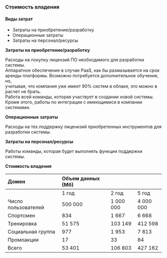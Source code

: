 ### Стоимость владения

#### Виды затрат

- Затраты на приобретение/разработку  
- Операционные затраты  
- Затраты на персонал/ресурсы

**Затраты на приобретение/разработку**  

Расходы на покупку лицензий ПО необходимого для разработки системы.  
Аппаратное обеспечение в случае PaaS, как бы размазывается на срок  
аренды платформы. Возможно потребуется дополнительное обучение, но,  
учитывая, что компания уже имеет 90% систем в облаке, это можно в  
расчет не брать.  
Работа всей команды, которая участвует в создании новой системы.   
Кроме этого, работы по интеграции с имеющимися в компании системами.  

**Операционные затраты**

Расходы на тех.поддержку лиценизий приобретенных инструментов для   
разработки системы.

**Затраты на персонал/ресурсы**

Работы команды, которая будет выполнять функции поддержки системы.

**Стоимость владения**

|Домен|Объем данных (Мб)| | |
|:----|:----|:----|:----|
| |1 год|2 год|5 год|
|Число пользователей|500 000|1 000 000|4 000 000|
|Спортсмен|834|1 667|6 668|
|Тренировка|51 575|103 149|412 598|
|Социальная группа|977|1 953|7 813|
|Промоакции|17|33|84|
|Всего|53 401|106 803|427 162|
